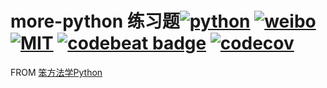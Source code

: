 #  more-python 练习题[![python](https://img.shields.io/badge/language-python-blue.svg)](https://www.python.org/) [![weibo](https://img.shields.io/badge/weibo-@%E6%95%B2%E4%BB%A3%E7%A0%81%E7%9A%84%E5%B0%8F%E7%BF%B0-red.svg)](https://weibo.com/47439649) [![MIT](https://img.shields.io/badge/license-MIT-black.svg)](https://raw.githubusercontent.com/liyinanCoder/more-python/master/LICENSE) [![codebeat badge](https://codebeat.co/badges/5096a06f-9fbb-485e-9148-0cf24ce021e9)](https://codebeat.co/projects/github-com-liyinancoder-more-python-master) [![codecov](https://codecov.io/gh/liyinanCoder/more-python/branch/master/graph/badge.svg)](https://codecov.io/gh/liyinanCoder/more-python)

FROM [笨方法学Python](https://wizardforcel.gitbooks.io/lmpythw/content/)